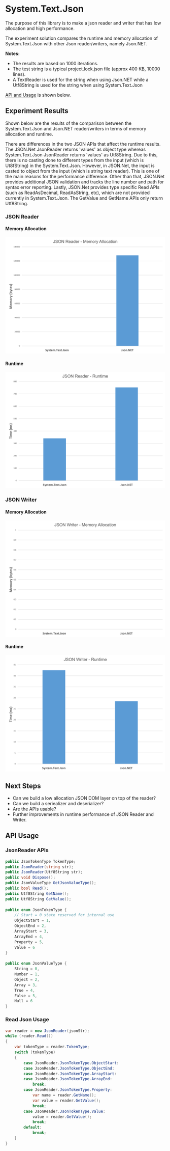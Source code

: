 # System.Text.Json

The purpose of this library is to make a json reader and writer that has low allocation and high performance.

The experiment solution compares the runtime and memory allocation of System.Text.Json with other Json reader/writers, namely Json.NET.

**Notes:**
* The results are based on 1000 iterations.
* The test string is a typical project.lock.json file (approx 400 KB, 10000 lines).
* A TextReader is used for the string when using Json.NET while a Utf8String is used for the string when using System.Text.Json

[API and Usage](#api-usage) is shown below.

## Experiment Results

Shown below are the results of the comparison between the System.Text.Json and Json.NET reader/writers in terms of memory allocation and runtime.

There are differences in the two JSON APIs that affect the runtime results.
The JSON.Net JsonReader returns 'values' as object type whereas System.Text.Json JsonReader returns 'values' as Utf8String.
Due to this, there is no casting done to different types from the input (which is Ut8fString) in the System.Text.Json.
However, in JSON.Net, the input is casted to object from the input (which is string text reader). This is one of the main reasons for the performance difference.
Other than that, JSON.Net provides additional JSON validation and tracks the line number and path for syntax error reporting.
Lastly, JSON.Net provides type specific Read APIs (such as ReadAsDecimal, ReadAsString, etc), which are not provided currently in System.Text.Json. The GetValue and GetName APIs only return Utf8String.

### JSON Reader
#### Memory Allocation
![alt tag](Reader_Allocation.png?raw=true "JSON Reader Memory Allocation")

#### Runtime
![alt tag](Reader_Runtime.png?raw=true "JSON Reader Runtime")

### JSON Writer
#### Memory Allocation
![alt tag](Writer_Allocation.png?raw=true "JSON Writer Memory Allocation")

#### Runtime
![alt tag](Writer_Runtime.png?raw=true "JSON Writer Runtime")

## Next Steps

* Can we build a low allocation JSON DOM layer on top of the reader?
* Can we build a seriealizer and deserializer?
* Are the APIs usable?
* Further improvements in runtime performance of JSON Reader and Writer.

## API Usage

### JsonReader APIs

```C#
public JsonTokenType TokenType;
public JsonReader(string str);
public JsonReader(Utf8String str);
public void Dispose();
public JsonValueType GetJsonValueType();
public bool Read();
public Utf8String GetName();
public Utf8String GetValue();

public enum JsonTokenType {
    // Start = 0 state reserved for internal use
    ObjectStart = 1,
    ObjectEnd = 2,
    ArrayStart = 3,
    ArrayEnd = 4,
    Property = 5,
    Value = 6
}

public enum JsonValueType {
    String = 0,
    Number = 1,
    Object = 2,
    Array = 3,
    True = 4,
    False = 5,
    Null = 6
}
```

### Read Json Usage

```C#
var reader = new JsonReader(jsonStr);
while (reader.Read())
{
    var tokenType = reader.TokenType;
    switch (tokenType)
    {
        case JsonReader.JsonTokenType.ObjectStart:
        case JsonReader.JsonTokenType.ObjectEnd:
        case JsonReader.JsonTokenType.ArrayStart:
        case JsonReader.JsonTokenType.ArrayEnd:
            break;
        case JsonReader.JsonTokenType.Property:
            var name = reader.GetName();
            var value = reader.GetValue();
            break;
        case JsonReader.JsonTokenType.Value:
            value = reader.GetValue();
            break;
        default:
            break;
    }
}
```